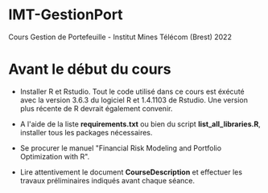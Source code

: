# IMT-GestionPort
Cours Gestion de Portefeuille - Institut Mines Télécom (Brest) 2022

# Avant le début du cours

- Installer R et Rstudio. Tout le code utilisé dans ce cours est éxécuté avec la version 3.6.3 du logiciel R et 1.4.1103 de Rstudio. Une version plus récente de R devrait également convenir.

- A l'aide de la liste **requirements.txt** ou bien du script **list_all_libraries.R**, installer tous les packages nécessaires.

- Se procurer le manuel "Financial Risk Modeling and Portfolio Optimization with R".

- Lire attentivement le document **CourseDescription** et effectuer les travaux préliminaires indiqués avant chaque séance.


